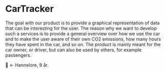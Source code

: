 # CarTracker
The goal with our product is to provide a graphical representation of data that can be interesting for the user. The reason why we want to develop such a services is to provide a general overview over how we use the car and to make the user aware of their own CO2 emissions, how many hours they have spent in the car, and so on. The product is mainly meant for the car owner, or driver, but can also be used by others, for example passengers.

:frog: <- Hannelore, 9 år.
